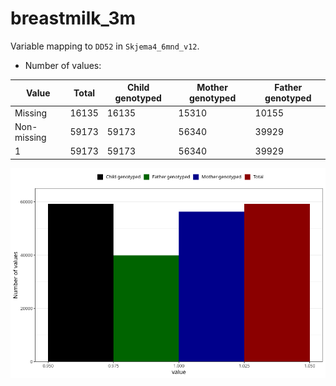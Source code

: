 # breastmilk_3m
Variable mapping to `DD52` in `Skjema4_6mnd_v12`.
- Number of values:

| Value | Total | Child genotyped | Mother genotyped | Father genotyped |
| ----- | ----- | --------------- | ---------------- | ---------------- |
| Missing | 16135 | 16135 | 15310 | 10155 |
| Non-missing | 59173 | 59173 | 56340 | 39929 |
| 1 | 59173 | 59173 | 56340 | 39929 |



![](breastmilk_3m_n.png)



